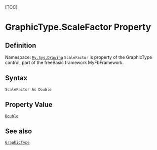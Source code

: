 [TOC]
# GraphicType.ScaleFactor Property

## Definition
Namespace: [`My.Sys.Drawing`](My.Sys.Drawing.md)
`ScaleFactor` is property of the GraphicType control, part of the freeBasic framework MyFbFramework.
## Syntax
```freeBasic
ScaleFactor As Double
```
## Property Value
[`Double`]("https://www.freebasic.net/wiki/KeyPgDouble")
## See also
[`GraphicType`](GraphicType.md)
